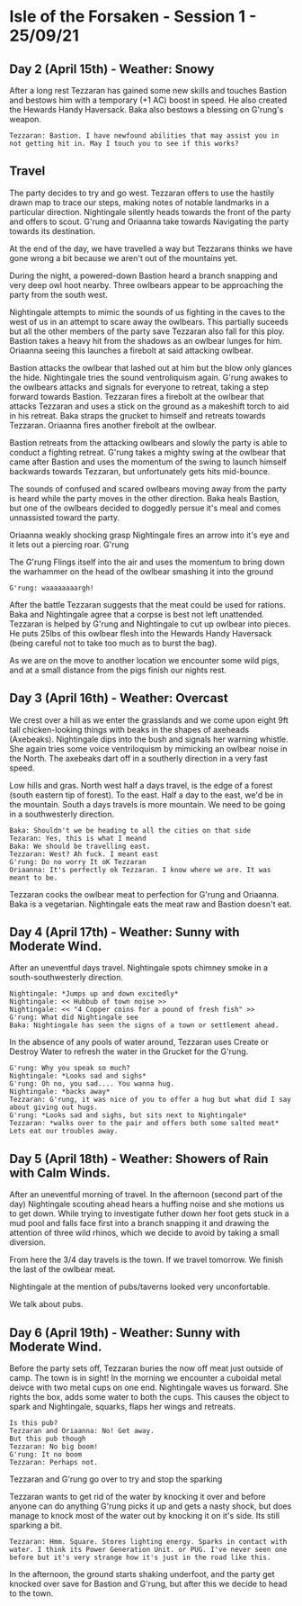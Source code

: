 # Isle of the Forsaken - Session 1 - 25/09/21
 

## Day 2 (April 15th) - Weather: Snowy
After a long rest Tezzaran has gained some new skills and touches Bastion and bestows him with a temporary (+1 AC) boost in speed. He also created the Hewards Handy Haversack. Baka also bestows a blessing on G'rung's weapon. 
~~~
Tezzaran: Bastion. I have newfound abilities that may assist you in not getting hit in. May I touch you to see if this works?
~~~
## Travel
The party decides to try and go west. Tezzaran offers to use the hastily drawn map to trace our steps, making notes of notable landmarks in a particular direction. Nightingale silently heads towards the front of the party and offers to scout. G'rung and Oriaanna take towards Navigating the party towards its destination. 

At the end of the day, we have travelled a way but Tezzarans thinks we have gone wrong a bit because we aren't out of the mountains yet. 

During the night, a powered-down Bastion heard a branch snapping and very deep owl hoot nearby. Three owlbears appear to be approaching the party from the south west. 

Nightingale attempts to mimic the sounds of us fighting in the caves to the west of us in an attempt to scare away the owlbears. This partially suceeds but all the other members of the party save Tezzaran also fall for this ploy. Bastion takes a heavy hit from the shadows as an owlbear lunges for him. Oriaanna seeing this launches a firebolt at said attacking owlbear. 

Bastion attacks the owlbear that lashed out at him but the blow only glances the hide. Nightingale tries the sound ventroliquism again. G'rung awakes to the owlbears attacks and signals for everyone to retreat, taking a step forward towards Bastion. Tezzaran fires a firebolt at the owlbear that attacks Tezzaran and uses a stick on the ground as a makeshift torch to aid in his retreat. Baka straps the grucket to himself and retreats towards Tezzaran. Oriaanna fires another firebolt at the owlbear. 

Bastion retreats from the attacking owlbears and slowly the party is able to conduct a fighting retreat. G'rung takes a mighty swing at the owlbear that came after Bastion and uses the momentum of the swing to launch himself backwards towards Tezzaran, but unfortunately gets hits mid-bounce.

The sounds of confused and scared owlbears moving away from the party is heard while the party moves in the other direction. Baka heals Bastion, but one of the owlbears decided to doggedly persue it's meal and comes unnassisted toward the party. 

Oriaanna weakly shocking grasp Nightingale fires an arrow into it's eye and it lets out a piercing roar. G'rung 

The G'rung Flings itself into the air and uses the momentum to bring down the warhammer on the head of the owlbear smashing it into the ground

~~~
G'rung: waaaaaaaargh!
~~~

After the battle Tezzaran suggests that the meat could be used for rations. Baka and Nightingale agree that a corpse is best not left unattended. Tezzaran is helped by G'rung and Nightingale to cut up owlbear into pieces. He puts 25lbs of this owlbear flesh into the Hewards Handy Haversack (being careful not to take too much as to burst the bag).  

As we are on the move to another location we encounter some wild pigs, and at a small distance from the pigs finish our nights rest. 

## Day 3 (April 16th) - Weather: Overcast

We crest over a hill as we enter the grasslands and we come upon eight 9ft tall chicken-looking things with beaks in the shapes of axeheads (Axebeaks). Nightingale dips into the bush and signals her warning whistle. She again tries some voice ventriloquism by mimicking an owlbear noise in the North. The axebeaks dart off in a southerly direction in a very fast speed.

Low hills and gras. North west half a days travel, is the edge of a forest (south eastern tip of forest). To the east. Half a day to the east, we'd be in the mountain. South a days travels is more mountain. We need to be going in a southwesterly direction. 

~~~
Baka: Shouldn't we be heading to all the cities on that side
Tezaran: Yes, this is what I meand
Baka: We should be travelling east. 
Tezzaran: West? Ah fuck. I meant east
G'rung: Do no worry It oK Tezzaran
Oriaanna: It's perfectly ok Tezzaran. I know where we are. It was meant to be. 
~~~

Tezzaran cooks the owlbear meat to perfection for G'rung and Oriaanna. Baka is a vegetarian. Nightingale eats the meat raw and Bastion doesn't eat. 

## Day 4 (April 17th) - Weather: Sunny with Moderate Wind.

After an uneventful days travel. Nightingale spots chimney smoke in a south-southwesterly direction.

~~~
Nightingale: *Jumps up and down excitedly*
Nightingale: << Hubbub of town noise >>
Nightingale: << "4 Copper coins for a pound of fresh fish" >>
G'rung: What did Nightingale see
Baka: Nightingale has seen the signs of a town or settlement ahead.
~~~

In the absence of any pools of water around, Tezzaran uses Create or Destroy Water to refresh the water in the Grucket for the G'rung.

~~~
G'rung: Why you speak so much?
Nightingale: *Looks sad and sighs*
G'rung: Oh no, you sad.... You wanna hug.
Nightingale: *backs away*
Tezzaran: G'rung, it was nice of you to offer a hug but what did I say about giving out hugs.
G'rung: *Looks sad and sighs, but sits next to Nightingale*
Tezzaran: *walks over to the pair and offers both some salted meat* Lets eat our troubles away. 
~~~

## Day 5 (April 18th) - Weather: Showers of Rain with Calm Winds.

After an uneventful morning of travel. In the afternoon (second part of the day) Nightingale scouting ahead hears a huffing noise and she motions us to get down. While trying to investigate futher down her foot gets stuck in a mud pool and falls face first into a branch snapping it and drawing the attention of three wild rhinos, which we decide to avoid by taking a small diversion. 

From here the 3/4 day travels is the town. If we travel tomorrow. We finish the last of the owlbear meat. 

Nightingale at the mention of pubs/taverns looked very unconfortable. 

We talk about pubs. 

## Day 6 (April 19th) - Weather: Sunny with Moderate Wind.

Before the party sets off, Tezzaran buries the now off meat just outside of camp. The town is in sight! In the morning we encounter a cuboidal metal deivce with two metal cups on one end. Nightingale waves us forward. She rights the box, adds some water to both the cups. This causes the object to spark and Nightingale, squarks,  flaps her wings and retreats.

~~~
Is this pub?
Tezzaran and Oriaanna: No! Get away.
But this pub though
Tezzaran: No big boom!
G'rung: It no boom
Tezzaran: Perhaps not. 
~~~
Tezzaran and G'rung go over to try and stop the sparking

Tezzaran wants to get rid of the water by knocking it over and before anyone can do anything G'rung picks it up and gets a nasty shock, but does manage to knock most of the water out by knocking it on it's side. Its still sparking a bit. 

~~~
Tezzaran: Hmm. Square. Stores lighting energy. Sparks in contact with water. I think its Power Generation Unit. or PUG. I've never seen one before but it's very strange how it's just in the road like this.  
~~~

In the afternoon, the ground starts shaking underfoot, and the party get knocked over save for Bastion and G'rung, but after this we decide to head to the town. 

